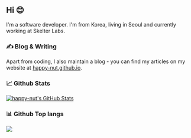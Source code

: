 ## Hi 😊

I'm a software developer. I'm from Korea, living in Seoul and currently working at Skelter Labs.

### ✍️ Blog & Writing

Apart from coding, I also maintain a blog - you can find my articles on my website at [happy-nut.github.io](https://happy-nut.github.io/).

<!--
**happy-nut/happy-nut** is a ✨ _special_ ✨ repository because its `README.md` (this file) appears on your GitHub profile.

Here are some ideas to get you started:

- 🔭 I’m currently working on ...
- 🌱 I’m currently learning ...
- 👯 I’m looking to collaborate on ...
- 🤔 I’m looking for help with ...
- 💬 Ask me about ...
- 📫 How to reach me: ...
- 😄 Pronouns: ...
- ⚡ Fun fact: ...
-->

### 📈 Github Stats

<a href="https://github.com/happy-nut/happy-nut">
  <img align="center" src="https://github-readme-stats.vercel.app/api?username=happy-nut&show_icons=true&line_height=27&count_private=true" alt="happy-nut's GitHub Stats" />
</a>

### 📊 Github Top langs

<a href="https://github.com/happy-nut/happy-nut">
  <img align="center" src="https://github-readme-stats.vercel.app/api/top-langs/?username=happy-nut&hide=objective-c,html" />
</a>

